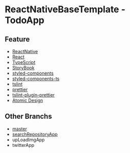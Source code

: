 # ReactNativeBaseTemplate - TodoApp

## Feature

* [ReactNative](https://github.com/facebook/react-native)
* [React](https://github.com/facebook/react/)
* [TypeScript](https://github.com/Microsoft/TypeScript)
* [StoryBook](https://github.com/storybooks/storybook)
* [styled-components](https://github.com/storybooks/storybook)
* [styled-components-ts](https://github.com/jacob-ebey/styled-components-ts)
* [tslint](https://github.com/palantir/tslint)
* [prettier](https://github.com/prettier/prettier)
* [tslint-plugin-prettier](https://github.com/ikatyang/tslint-plugin-prettier)
* [Atomic Design](http://atomicdesign.bradfrost.com/)


## Other Branchs

* [master](https://github.com/clomaru/react-native-base-templates/tree/master)
* [searchRepositoryApp](https://github.com/clomaru/react-native-base-templates/tree/searchRepositoryApp)
* upLoadImgApp
* twitterApp
